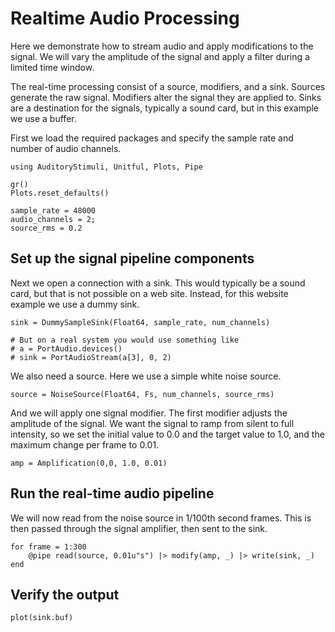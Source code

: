 # Realtime Audio Processing

Here we demonstrate how to stream audio and apply modifications to the signal.
We will vary the amplitude of the signal and apply a filter during a limited time window.

The real-time processing consist of a source, modifiers, and a sink.
Sources generate the raw signal.
Modifiers alter the signal they are applied to.
Sinks are a destination for the signals, typically a sound card, but in this example we use a buffer.

First we load the required packages and specify the sample rate and number of audio channels.

```@example realtime
using AuditoryStimuli, Unitful, Plots, Pipe

gr()
Plots.reset_defaults()

sample_rate = 48000
audio_channels = 2;
source_rms = 0.2
```


## Set up the signal pipeline components

Next we open a connection with a sink.
This would typically be a sound card, but that is not possible on a web site.
Instead, for this website example we use a dummy sink.

```@example realtime
sink = DummySampleSink(Float64, sample_rate, num_channels)

# But on a real system you would use something like
# a = PortAudio.devices()
# sink = PortAudioStream(a[3], 0, 2)
```

We also need a source.
Here we use a simple white noise source.

```@example realtime
source = NoiseSource(Float64, Fs, num_channels, source_rms)
```

And we will apply one signal modifier.
The first modifier adjusts the amplitude of the signal.
We want the signal to ramp from silent to full intensity,
so we set the initial value to 0.0 and the target value to 1.0,
and the maximum change per frame to 0.01.

```@example realtime
amp = Amplification(0,0, 1.0, 0.01)
```


## Run the real-time audio pipeline

We will now read from the noise source in 1/100th second frames.
This is then passed through the signal amplifier,
then sent to the sink.

```@example realtime
for frame = 1:300
    @pipe read(source, 0.01u"s") |> modify(amp, _) |> write(sink, _)
end
```


## Verify the output

```@example realtime
plot(sink.buf)
```
